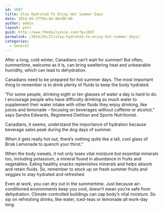 ```yaml
---
id: 1697
title: Stay Hydrated To Enjoy Hot Summer Days
date: 2014-05-27T04:04:00+00:00
author: admin
layout: post
guid: http://www.thedailyevie.com/?p=1697
permalink: /2014/05/27/stay-hydrated-to-enjoy-hot-summer-days/
categories:
  - General
---
```

After a long, cold winter, Canadians can&#8217;t wait for summer! But often, summertime, welcome as it is, can bring sweltering heat and unbearable humidity, which can lead to dehydration.

Canadians need to be prepared for hot summer days. The most important thing to remember is to drink plenty of fluids to keep the body hydrated.

&#8220;For some people, drinking eight or ten glasses of water a day is hard to do. I encourage people who have difficulty drinking so much water to supplement their water intake with other fluids they enjoy drinking, like juices and lemonade &#8211; focusing on beverages without caffeine or alcohol,&#8221; says Sandra Edwards, Registered Dietitian and Sports Nutritionist.

Canadians, it seems, understand the importance of hydration because beverage sales peak during the dog days of summer.
  
When it gets really hot out, there&#8217;s nothing quite like a tall, cool glass of Brisk Lemonade to quench your thirst.&#8221;

When the body sweats, it not only loses vital moisture but essential minerals too, including potassium, a mineral found in abundance in fruits and vegetables. Eating healthy snacks replenishes minerals and helps absorb and retain fluids. So, remember to stock up on fresh summer fruits and veggies to stay hydrated and refreshed.

Even at work, you can dry out in the summertime. Just because air-conditioned environments keep you cool, doesn&#8217;t mean you&#8217;re safe from dehydration. Climate-controlled buildings can zap body&#8217;s vital moisture. So sip on refreshing drinks, like water, iced-teas or lemonade all work-day long.